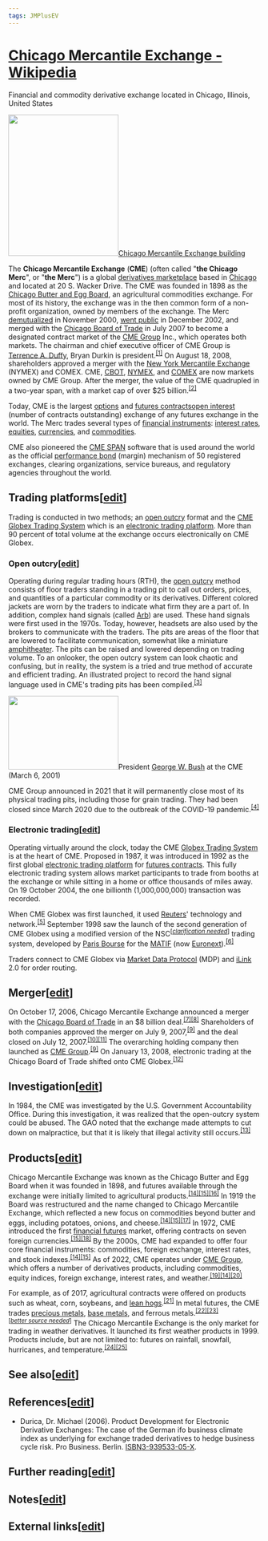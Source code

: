 ```yaml
---
tags: JMPlusEV
---
```

# [Chicago Mercantile Exchange - Wikipedia](https://en.wikipedia.org/wiki/Chicago_Mercantile_Exchange)
Financial and commodity derivative exchange located in Chicago, Illinois, United States

[<img src="//upload.wikimedia.org/wikipedia/commons/thumb/0/03/Cme_building_aerial_view.jpg/220px-Cme_building_aerial_view.jpg" height="282" width="220" />](https://en.wikipedia.org/wiki/File:Cme_building_aerial_view.jpg)[Chicago Mercantile Exchange building](https://en.wikipedia.org/wiki/Chicago_Mercantile_Exchange_Center)

The **Chicago Mercantile Exchange** (**CME**) (often called "**the Chicago Merc**", or "**the Merc**") is a global [derivatives marketplace](https://en.wikipedia.org/wiki/Derivatives_market) based in [Chicago](https://en.wikipedia.org/wiki/Chicago) and located at 20 S. Wacker Drive. The CME was founded in 1898 as the [Chicago Butter and Egg Board](https://en.wikipedia.org/wiki/Chicago_Butter_and_Egg_Board), an agricultural commodities exchange. For most of its history, the exchange was in the then common form of a non-profit organization, owned by members of the exchange. The Merc [demutualized](https://en.wikipedia.org/wiki/Demutualized) in November 2000, [went public](https://en.wikipedia.org/wiki/Initial_public_offering) in December 2002, and merged with the [Chicago Board of Trade](https://en.wikipedia.org/wiki/Chicago_Board_of_Trade) in July 2007 to become a designated contract market of the [CME Group](https://en.wikipedia.org/wiki/CME_Group) Inc., which operates both markets. The chairman and chief executive officer of CME Group is [Terrence A. Duffy](https://en.wikipedia.org/wiki/Terrence_A._Duffy), Bryan Durkin is president.<sup><a href="https://en.wikipedia.org/wiki/Chicago_Mercantile_Exchange#cite_note-1">[1]</a></sup> On August 18, 2008, shareholders approved a merger with the [New York Mercantile Exchange](https://en.wikipedia.org/wiki/New_York_Mercantile_Exchange) (NYMEX) and COMEX. CME, [CBOT](https://en.wikipedia.org/wiki/Chicago_Board_of_Trade), [NYMEX](https://en.wikipedia.org/wiki/New_York_Mercantile_Exchange), and [COMEX](https://en.wikipedia.org/wiki/New_York_Mercantile_Exchange) are now markets owned by CME Group. After the merger, the value of the CME quadrupled in a two-year span, with a market cap of over $25 billion.<sup><a href="https://en.wikipedia.org/wiki/Chicago_Mercantile_Exchange#cite_note-2">[2]</a></sup>

Today, CME is the largest [options](https://en.wikipedia.org/wiki/Option_(finance)) and [futures contracts](https://en.wikipedia.org/wiki/Futures_contract)[open interest](https://en.wikipedia.org/wiki/Open_interest) (number of contracts outstanding) exchange of any futures exchange in the world. The Merc trades several types of [financial instruments](https://en.wikipedia.org/wiki/Financial_instrument): [interest rates](https://en.wikipedia.org/wiki/Interest_rate), [equities](https://en.wikipedia.org/wiki/Equities), [currencies](https://en.wikipedia.org/wiki/Currency), and [commodities](https://en.wikipedia.org/wiki/Commodities).

CME also pioneered the [CME SPAN](https://en.wikipedia.org/wiki/CME_SPAN) software that is used around the world as the official [performance bond](https://en.wikipedia.org/wiki/Performance_bond) (margin) mechanism of 50 registered exchanges, clearing organizations, service bureaus, and regulatory agencies throughout the world.

Trading platforms[[edit](https://en.wikipedia.org/w/index.php?title=Chicago_Mercantile_Exchange&action=edit&section=1)]
----------

Trading is conducted in two methods; an [open outcry](https://en.wikipedia.org/wiki/Open_outcry) format and the [CME Globex Trading System](https://en.wikipedia.org/w/index.php?title=CME_Globex_Trading_System&action=edit&redlink=1) which is an [electronic trading platform](https://en.wikipedia.org/wiki/Electronic_trading_platform). More than 90 percent of total volume at the exchange occurs electronically on CME Globex.

### Open outcry[[edit](https://en.wikipedia.org/w/index.php?title=Chicago_Mercantile_Exchange&action=edit&section=2)] ###

Operating during regular trading hours (RTH), the [open outcry](https://en.wikipedia.org/wiki/Open_outcry) method consists of floor traders standing in a trading pit to call out orders, prices, and quantities of a particular commodity or its derivatives. Different colored jackets are worn by the traders to indicate what firm they are a part of. In addition, complex hand signals (called [Arb](https://en.wikipedia.org/wiki/Arb_(gesture))) are used. These hand signals were first used in the 1970s. Today, however, headsets are also used by the brokers to communicate with the traders. The pits are areas of the floor that are lowered to facilitate communication, somewhat like a miniature [amphitheater](https://en.wikipedia.org/wiki/Amphitheater). The pits can be raised and lowered depending on trading volume. To an onlooker, the open outcry system can look chaotic and confusing, but in reality, the system is a tried and true method of accurate and efficient trading. An illustrated project to record the hand signal language used in CME's trading pits has been compiled.<sup><a href="https://en.wikipedia.org/wiki/Chicago_Mercantile_Exchange#cite_note-TPH-3">[3]</a></sup>

[<img src="//upload.wikimedia.org/wikipedia/commons/thumb/c/c1/Chicago_Mercantile_Exchange_%28G._Bush%29.jpg/220px-Chicago_Mercantile_Exchange_%28G._Bush%29.jpg" height="147" width="220" />](https://en.wikipedia.org/wiki/File:Chicago_Mercantile_Exchange_(G._Bush).jpg)President [George W. Bush](https://en.wikipedia.org/wiki/George_W._Bush) at the CME (March 6, 2001)

CME Group announced in 2021 that it will permanently close most of its physical trading pits, including those for grain trading. They had been closed since March 2020 due to the outbreak of the COVID-19 pandemic.<sup><a href="https://en.wikipedia.org/wiki/Chicago_Mercantile_Exchange#cite_note-4">[4]</a></sup>

### Electronic trading[[edit](https://en.wikipedia.org/w/index.php?title=Chicago_Mercantile_Exchange&action=edit&section=3)] ###

Operating virtually around the clock, today the CME [Globex Trading System](https://en.wikipedia.org/wiki/Globex_Trading_System) is at the heart of CME. Proposed in 1987, it was introduced in 1992 as the first global [electronic trading platform](https://en.wikipedia.org/wiki/Electronic_trading_platform) for [futures contracts](https://en.wikipedia.org/wiki/Futures_contract). This fully electronic trading system allows market participants to trade from booths at the exchange or while sitting in a home or office thousands of miles away. On 19 October 2004, the one billionth (1,000,000,000) transaction was recorded.

When CME Globex was first launched, it used [Reuters](https://en.wikipedia.org/wiki/Reuters)' technology and network.<sup><a href="https://en.wikipedia.org/wiki/Chicago_Mercantile_Exchange#cite_note-5">[5]</a></sup> September 1998 saw the launch of the second generation of CME Globex using a modified version of the NSC<sup>[<i><a href="https://en.wikipedia.org/wiki/Wikipedia:Please_clarify" title="Wikipedia:Please clarify"><span title="The text near this tag may need clarification or removal of jargon. (March 2019)">clarification needed</span></a></i>]</sup> trading system, developed by [Paris Bourse](https://en.wikipedia.org/wiki/Paris_Bourse) for the [MATIF](https://en.wikipedia.org/wiki/MATIF) (now [Euronext](https://en.wikipedia.org/wiki/Euronext)).<sup><a href="https://en.wikipedia.org/wiki/Chicago_Mercantile_Exchange#cite_note-6">[6]</a></sup>

Traders connect to CME Globex via [Market Data Protocol](https://en.wikipedia.org/w/index.php?title=Market_Data_Protocol&action=edit&redlink=1) (MDP) and [iLink](https://en.wikipedia.org/wiki/ILink) 2.0 for order routing.

Merger[[edit](https://en.wikipedia.org/w/index.php?title=Chicago_Mercantile_Exchange&action=edit&section=4)]
----------

On October 17, 2006, Chicago Mercantile Exchange announced a merger with the [Chicago Board of Trade](https://en.wikipedia.org/wiki/Chicago_Board_of_Trade) in an $8 billion deal.<sup><a href="https://en.wikipedia.org/wiki/Chicago_Mercantile_Exchange#cite_note-NYT2006-7">[7]</a></sup><sup><a href="https://en.wikipedia.org/wiki/Chicago_Mercantile_Exchange#cite_note-Lucchetti-8">[8]</a></sup> Shareholders of both companies approved the merger on July 9, 2007,<sup><a href="https://en.wikipedia.org/wiki/Chicago_Mercantile_Exchange#cite_note-Krasny-9">[9]</a></sup> and the deal closed on July 12, 2007.<sup><a href="https://en.wikipedia.org/wiki/Chicago_Mercantile_Exchange#cite_note-Krasny2-10">[10]</a></sup><sup><a href="https://en.wikipedia.org/wiki/Chicago_Mercantile_Exchange#cite_note-11">[11]</a></sup> The overarching holding company then launched as [CME Group](https://en.wikipedia.org/wiki/CME_Group).<sup><a href="https://en.wikipedia.org/wiki/Chicago_Mercantile_Exchange#cite_note-Krasny-9">[9]</a></sup> On January 13, 2008, electronic trading at the Chicago Board of Trade shifted onto CME Globex.<sup><a href="https://en.wikipedia.org/wiki/Chicago_Mercantile_Exchange#cite_note-12">[12]</a></sup>

Investigation[[edit](https://en.wikipedia.org/w/index.php?title=Chicago_Mercantile_Exchange&action=edit&section=5)]
----------

In 1984, the CME was investigated by the U.S. Government Accountability Office. During this investigation, it was realized that the open-outcry system could be abused. The GAO noted that the exchange made attempts to cut down on malpractice, but that it is likely that illegal activity still occurs.<sup><a href="https://en.wikipedia.org/wiki/Chicago_Mercantile_Exchange#cite_note-13">[13]</a></sup>

Products[[edit](https://en.wikipedia.org/w/index.php?title=Chicago_Mercantile_Exchange&action=edit&section=6)]
----------

Chicago Mercantile Exchange was known as the Chicago Butter and Egg Board when it was founded in 1898, and futures available through the exchange were initially limited to agricultural products.<sup><a href="https://en.wikipedia.org/wiki/Chicago_Mercantile_Exchange#cite_note-Wang2-14">[14]</a></sup><sup><a href="https://en.wikipedia.org/wiki/Chicago_Mercantile_Exchange#cite_note-Pederson2-15">[15]</a></sup><sup><a href="https://en.wikipedia.org/wiki/Chicago_Mercantile_Exchange#cite_note-McDowell2-16">[16]</a></sup> In 1919 the Board was restructured and the name changed to Chicago Mercantile Exchange, which reflected a new focus on commodities beyond butter and eggs, including potatoes, onions, and cheese.<sup><a href="https://en.wikipedia.org/wiki/Chicago_Mercantile_Exchange#cite_note-Wang2-14">[14]</a></sup><sup><a href="https://en.wikipedia.org/wiki/Chicago_Mercantile_Exchange#cite_note-Pederson2-15">[15]</a></sup><sup><a href="https://en.wikipedia.org/wiki/Chicago_Mercantile_Exchange#cite_note-17">[17]</a></sup> In 1972, CME introduced the first [financial futures](https://en.wikipedia.org/wiki/Financial_futures) market, offering contracts on seven foreign currencies.<sup><a href="https://en.wikipedia.org/wiki/Chicago_Mercantile_Exchange#cite_note-Pederson2-15">[15]</a></sup><sup><a href="https://en.wikipedia.org/wiki/Chicago_Mercantile_Exchange#cite_note-18">[18]</a></sup> By the 2000s, CME had expanded to offer four core financial instruments: commodities, foreign exchange, interest rates, and stock indexes.<sup><a href="https://en.wikipedia.org/wiki/Chicago_Mercantile_Exchange#cite_note-Wang2-14">[14]</a></sup><sup><a href="https://en.wikipedia.org/wiki/Chicago_Mercantile_Exchange#cite_note-Pederson2-15">[15]</a></sup> As of 2022, CME operates under [CME Group](https://en.wikipedia.org/wiki/CME_Group), which offers a number of derivatives products, including commodities, equity indices, foreign exchange, interest rates, and weather.<sup><a href="https://en.wikipedia.org/wiki/Chicago_Mercantile_Exchange#cite_note-Kumar2-19">[19]</a></sup><sup><a href="https://en.wikipedia.org/wiki/Chicago_Mercantile_Exchange#cite_note-Wang2-14">[14]</a></sup><sup><a href="https://en.wikipedia.org/wiki/Chicago_Mercantile_Exchange#cite_note-dxFeed2-20">[20]</a></sup>

For example, as of 2017, agricultural contracts were offered on products such as wheat, corn, soybeans, and [lean hogs](https://en.wikipedia.org/wiki/Lean_Hog).<sup><a href="https://en.wikipedia.org/wiki/Chicago_Mercantile_Exchange#cite_note-21">[21]</a></sup> In metal futures, the CME trades [precious metals](https://en.wikipedia.org/wiki/Precious_metal), [base metals](https://en.wikipedia.org/wiki/Base_metal), and ferrous metals.<sup><a href="https://en.wikipedia.org/wiki/Chicago_Mercantile_Exchange#cite_note-22">[22]</a></sup><sup><a href="https://en.wikipedia.org/wiki/Chicago_Mercantile_Exchange#cite_note-23">[23]</a></sup><sup>[<i><a href="https://en.wikipedia.org/wiki/Wikipedia:NOTRS" title="Wikipedia:NOTRS"><span title="The current source is insufficiently independent and insufficiently secondary. (March 2023)">better&nbsp;source&nbsp;needed</span></a></i>]</sup> The Chicago Mercantile Exchange is the only market for trading in weather derivatives. It launched its first weather products in 1999. Products include, but are not limited to: futures on rainfall, snowfall, hurricanes, and temperature.<sup><a href="https://en.wikipedia.org/wiki/Chicago_Mercantile_Exchange#cite_note-24">[24]</a></sup><sup><a href="https://en.wikipedia.org/wiki/Chicago_Mercantile_Exchange#cite_note-25">[25]</a></sup>

See also[[edit](https://en.wikipedia.org/w/index.php?title=Chicago_Mercantile_Exchange&action=edit&section=7)]
----------

References[[edit](https://en.wikipedia.org/w/index.php?title=Chicago_Mercantile_Exchange&action=edit&section=8)]
----------

* Durica, Dr. Michael (2006). Product Development for Electronic Derivative Exchanges: The case of the German ifo business climate index as underlying for exchange traded derivatives to hedge business cycle risk. Pro Business. Berlin. [ISBN](https://en.wikipedia.org/wiki/ISBN_(identifier))[3-939533-05-X](https://en.wikipedia.org/wiki/Special:BookSources/3-939533-05-X).

Further reading[[edit](https://en.wikipedia.org/w/index.php?title=Chicago_Mercantile_Exchange&action=edit&section=9)]
----------

Notes[[edit](https://en.wikipedia.org/w/index.php?title=Chicago_Mercantile_Exchange&action=edit&section=10)]
----------

External links[[edit](https://en.wikipedia.org/w/index.php?title=Chicago_Mercantile_Exchange&action=edit&section=11)]
----------
